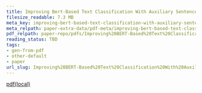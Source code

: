 ```yaml
---
title: Improving Bert-Based Text Classification With Auxiliary Sentence And Domain Knowledge
filesize_readable: 7.3 MB
meta_key: improving-bert-based-text-classification-with-auxiliary-sentence-and-domain-knowledge
meta_relpath: paper-extra-data/pdf-meta/improving-bert-based-text-classification-with-auxiliary-sentence-and-domain-knowledge.yaml
pdf_relpath: paper-repo/pdfs/Improving%20BERT-Based%20Text%20Classification%20With%20Auxiliary%20Sentence%20and%20Domain%20Knowledge.pdf
reading_status: TBD
tags:
- gen-from-pdf
- other-default
- paper
url_slug: Improving%20BERT-Based%20Text%20Classification%20With%20Auxiliary%20Sentence%20and%20Domain%20Knowledge
---
```


[pdf(local)](../../paper-repo/pdfs/Improving%20BERT-Based%20Text%20Classification%20With%20Auxiliary%20Sentence%20and%20Domain%20Knowledge.pdf)
